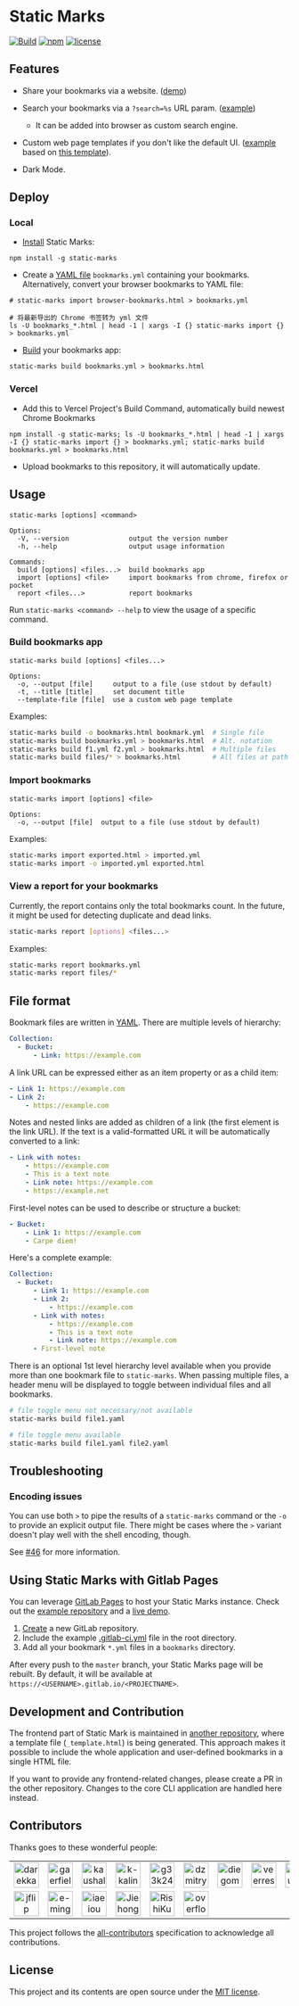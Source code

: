 # Static Marks

[![Build](https://img.shields.io/github/actions/workflow/status/darekkay/static-marks/ci.yml?branch=master&style=flat-square)](https://github.com/darekkay/static-marks/actions/workflows/ci.yml)
[![npm](https://img.shields.io/npm/v/static-marks.svg?style=flat-square)](https://www.npmjs.com/package/static-marks)
[![license](https://img.shields.io/github/license/darekkay/static-marks.svg?style=flat-square)](https://github.com/darekkay/static-marks/blob/master/LICENSE)

## Features

- Share your bookmarks via a website. ([demo](https://darekkay.com/static-marks/demo/default.html))



- Search your bookmarks via a `?search=%s` URL param. ([example](https://darekkay.com/static-marks/demo/default.html?search=fire))


  - It can be added into browser as custom search engine.

- Custom web page templates if you don't like the default UI. ([example](https://darekkay.com/static-marks/demo/custom.html) based on [this template](https://github.com/darekkay/static-marks/blob/master/docs/examples/templates/custom.html)).

- Dark Mode.

## Deploy

### Local

- [Install](#installation) Static Marks:

```shell
npm install -g static-marks
```

- Create a [YAML file](#file-format) `bookmarks.yml` containing your bookmarks. Alternatively, convert your browser bookmarks to YAML file:

```shell
# static-marks import browser-bookmarks.html > bookmarks.yml

# 将最新导出的 Chrome 书签转为 yml 文件
ls -U bookmarks_*.html | head -1 | xargs -I {} static-marks import {} > bookmarks.yml
```

- [Build](#build-bookmarks-app) your bookmarks app:

```shell
static-marks build bookmarks.yml > bookmarks.html
```

### Vercel

- Add this to Vercel Project's Build Command, automatically build newest Chrome Bookmarks

```shell
npm install -g static-marks; ls -U bookmarks_*.html | head -1 | xargs -I {} static-marks import {} > bookmarks.yml; static-marks build bookmarks.yml > bookmarks.html
```

- Upload bookmarks to this repository, it will automatically update.

## Usage

```
static-marks [options] <command>

Options:
  -V, --version               output the version number
  -h, --help                  output usage information

Commands:
  build [options] <files...>  build bookmarks app
  import [options] <file>     import bookmarks from chrome, firefox or pocket
  report <files...>           report bookmarks
```

Run `static-marks <command> --help` to view the usage of a specific command.

### Build bookmarks app

```
static-marks build [options] <files...>

Options:
  -o, --output [file]     output to a file (use stdout by default)
  -t, --title [title]     set document title
  --template-file [file]  use a custom web page template
```

Examples:

```bash
static-marks build -o bookmarks.html bookmark.yml  # Single file
static-marks build bookmarks.yml > bookmarks.html  # Alt. notation
static-marks build f1.yml f2.yml > bookmarks.html  # Multiple files
static-marks build files/* > bookmarks.html        # All files at path
```

### Import bookmarks

```
static-marks import [options] <file>

Options:
  -o, --output [file]  output to a file (use stdout by default)
```

Examples:

```bash
static-marks import exported.html > imported.yml
static-marks import -o imported.yml exported.html
```

### View a report for your bookmarks

Currently, the report contains only the total bookmarks count. In the future, it might be used for detecting duplicate and dead links.

```bash
static-marks report [options] <files...>
```

Examples:

```bash
static-marks report bookmarks.yml
static-marks report files/*
```

## File format

Bookmark files are written in [YAML](http://yaml.org). There are multiple levels of hierarchy:

```yaml
Collection:
  - Bucket:
      - Link: https://example.com
```

A link URL can be expressed either as an item property or as a child item:

```yaml
- Link 1: https://example.com
- Link 2:
    - https://example.com
```

Notes and nested links are added as children of a link (the first element is the link URL). If the text is a valid-formatted URL it will be automatically converted to a link:

```yaml
- Link with notes:
    - https://example.com
    - This is a text note
    - Link note: https://example.com
    - https://example.net
```

First-level notes can be used to describe or structure a bucket:

```yaml
- Bucket:
    - Link 1: https://example.com
    - Carpe diem!
```

Here's a complete example:

```yaml
Collection:
  - Bucket:
      - Link 1: https://example.com
      - Link 2:
          - https://example.com
      - Link with notes:
          - https://example.com
          - This is a text note
          - Link note: https://example.com
      - First-level note
```

There is an optional 1st level hierarchy level available when you provide more than one bookmark file to `static-marks`. When passing multiple files, a header menu will be displayed to toggle between individual files and all bookmarks.

```bash
# file toggle menu not necessary/not available
static-marks build file1.yaml

# file toggle menu available
static-marks build file1.yaml file2.yaml
```

## Troubleshooting

### Encoding issues

You can use both `>` to pipe the results of a `static-marks` command or the `-o` to provide an explicit output file. There might be cases where the `>` variant doesn't play well with the shell encoding, though.

See [#46](https://github.com/darekkay/static-marks/issues/46) for more information.

## Using Static Marks with Gitlab Pages

You can leverage [GitLab Pages](https://docs.gitlab.com/ee/user/project/pages/) to host your Static Marks instance. Check out the [example repository](https://gitlab.com/darekkay/static-marks-gitlab-ci) and a [live demo](https://darekkay.gitlab.io/static-marks-gitlab-ci).

1. [Create](https://gitlab.com/projects/new) a new GitLab repository.
2. Include the example [.gitlab-ci.yml](docs/examples/ci/.gitlab-ci.yml) file in the root directory.
3. Add all your bookmark `*.yml` files in a `bookmarks` directory.

After every push to the `master` branch, your Static Marks page will be rebuilt. By default, it will be available at `https://<USERNAME>.gitlab.io/<PROJECTNAME>`.

## Development and Contribution

The frontend part of Static Mark is maintained in [another repository](https://github.com/darekkay/static-marks-app), where a template file (`_template.html`) is being generated. This approach makes it possible to include the whole application and user-defined bookmarks in a single HTML file.

If you want to provide any frontend-related changes, please create a PR in the other repository. Changes to the core CLI application are handled here instead.

## Contributors

Thanks goes to these wonderful people:

<!-- ALL-CONTRIBUTORS-LIST:START - Do not remove or modify this section -->
<!-- prettier-ignore-start -->
<!-- markdownlint-disable -->
<table>
  <tr>
    <td align="center"><a href='https://darekkay.com/' title='darekkay is awesome!'><img src='https://avatars0.githubusercontent.com/u/3101914?v=4' alt='darekkay' width='45px' /></a></td>
    <td align="center"><a href='https://github.com/gaerfield' title='gaerfield is awesome!'><img src='https://avatars0.githubusercontent.com/u/13051868?v=4' alt='gaerfield' width='45px' /></a></td>
    <td align="center"><a href='https://github.com/kaushalyap' title='kaushalyap is awesome!'><img src='https://avatars3.githubusercontent.com/u/24698778?v=4' alt='kaushalyap' width='45px' /></a></td>
    <td align="center"><a href='https://github.com/k-kalinowski' title='k-kalinowski is awesome!'><img src='https://avatars2.githubusercontent.com/u/8605057?v=4' alt='k-kalinowski' width='45px' /></a></td>
    <td align="center"><a href='https://github.com/g33k247' title='g33k247 is awesome!'><img src='https://avatars0.githubusercontent.com/u/8498814?v=4' alt='g33k247' width='45px' /></a></td>
    <td align="center"><a href='https://github.com/dzmitry-lahoda' title='dzmitry-lahoda is awesome!'><img src='https://avatars3.githubusercontent.com/u/757125?v=4' alt='dzmitry-lahoda' width='45px' /></a></td>
    <td align="center"><a href='http://www.diegomunozbeltran.com/' title='diegombeltran is awesome!'><img src='https://avatars2.githubusercontent.com/u/7081281?v=4' alt='diegombeltran' width='45px' /></a></td>
    <td align="center"><a href='http://veereshr.me' title='veerreshr is awesome!'><img src='https://avatars0.githubusercontent.com/u/59141533?v=4' alt='veerreshr' width='45px' /></a></td>
    <td align="center"><a href='https://github.com/nausher' title='nausher is awesome!'><img src='https://avatars3.githubusercontent.com/u/79359?v=4' alt='nausher' width='45px' /></a></td>
    <td align="center"><a href='https://github.com/acer123acer123' title='acer123acer123 is awesome!'><img src='https://avatars3.githubusercontent.com/u/5222071?v=4' alt='acer123acer123' width='45px' /></a></td>
  </tr>
  <tr>
    <td align="center"><a href='https://github.com/jflip' title='jflip is awesome!'><img src='https://avatars1.githubusercontent.com/u/9138082?v=4' alt='jflip' width='45px' /></a></td>
    <td align="center"><a href='https://www.eduardominguez.es' title='e-minguez is awesome!'><img src='https://avatars.githubusercontent.com/u/346758?v=4' alt='e-minguez' width='45px' /></a></td>
    <td align="center"><a href='https://github.com/iaeiou' title='iaeiou is awesome!'><img src='https://avatars.githubusercontent.com/u/69427615?v=4' alt='iaeiou' width='45px' /></a></td>
    <td align="center"><a href='https://majiehong.com' title='Jiehong is awesome!'><img src='https://avatars.githubusercontent.com/u/1061229?v=4' alt='Jiehong' width='45px' /></a></td>
    <td align="center"><a href='https://github.com/RishiKumarRay' title='RishiKumarRay is awesome!'><img src='https://avatars.githubusercontent.com/u/87641376?v=4' alt='RishiKumarRay' width='45px' /></a></td>
    <td align="center"><a href='https://github.com/overflowy' title='overflowy is awesome!'><img src='https://avatars.githubusercontent.com/u/98480250?v=4' alt='overflowy' width='45px' /></a></td>
  </tr>
</table>

<!-- markdownlint-restore -->
<!-- prettier-ignore-end -->

<!-- ALL-CONTRIBUTORS-LIST:END -->

This project follows the [all-contributors](https://allcontributors.org) specification to acknowledge all contributions.

## License

This project and its contents are open source under the [MIT license](https://github.com/darekkay/static-marks/blob/master/LICENSE).
